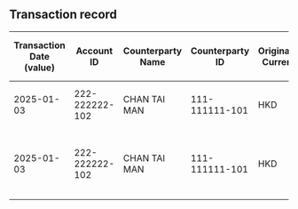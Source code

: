 ## Transaction record
| Transaction Date (value) | Account ID | Counterparty Name | Counterparty ID | Originating Currency | Originating Amount | Debit Credit Indicator | Beneficiary Bank Raw | Originator Bank Raw | Beneficiary Name | Originator Account Number | Transaction Type Source | Transaction Code Description | Sending Bank Account Number | Sending Bank Address | Converted Amount | Fraud payment |
| --- | --- | --- | --- | --- | --- | --- | --- | --- | --- | --- | --- | --- | --- | --- | --- | --- |
| 2025-01-03 | 222-222222-102 | CHAN TAI MAN | 111-111111-101 | HKD | 30000 | D | NaN | NaN | CHAN TAI MAN | 222-222222-102 | DUTF | ATM TRANSFER UNRELATED WITHDRAWAL | NaN | NaN | 30000 | 4 |
| 2025-01-03 | 222-222222-102 | CHAN TAI MAN | 111-111111-101 | HKD | 42000 | D | NaN | NaN | CHAN TAI MAN | 222-222222-102 | DUTF | DCP UNRELATED ELECTRONIC TRANSFER DEBIT FROM PIB | NaN | NaN | 42000 | 5 |